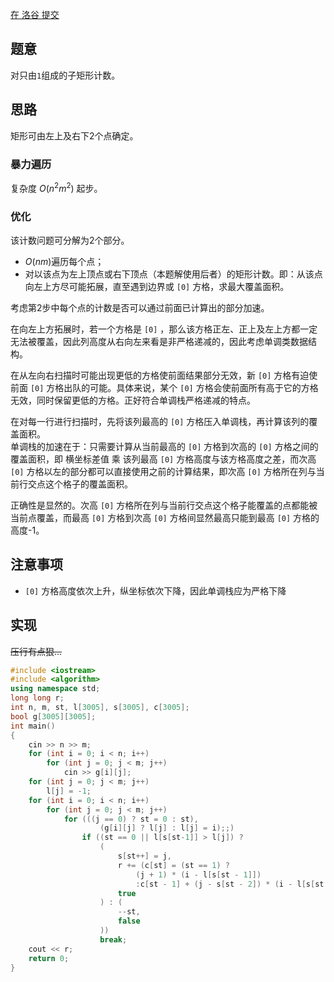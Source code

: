 [在 洛谷 提交](https://www.luogu.com.cn/problem/P3400)

## 题意

对只由`1`组成的子矩形计数。

## 思路

矩形可由左上及右下2个点确定。

### 暴力遍历

复杂度 $O(n^2 m^2)$ 起步。

### 优化

该计数问题可分解为2个部分。
- $O(nm)$遍历每个点；
- 对以该点为左上顶点或右下顶点（本题解使用后者）的矩形计数。即：从该点向左上方尽可能拓展，直至遇到边界或 `[0]` 方格，求最大覆盖面积。

考虑第2步中每个点的计数是否可以通过前面已计算出的部分加速。

在向左上方拓展时，若一个方格是 `[0]` ，那么该方格正左、正上及左上方都一定无法被覆盖，因此列高度从右向左来看是非严格递减的，因此考虑单调类数据结构。

在从左向右扫描时可能出现更低的方格使前面结果部分无效，新 `[0]` 方格有迫使前面 `[0]` 方格出队的可能。具体来说，某个 `[0]` 方格会使前面所有高于它的方格无效，同时保留更低的方格。正好符合单调栈严格递减的特点。

在对每一行进行扫描时，先将该列最高的 `[0]` 方格压入单调栈，再计算该列的覆盖面积。  
单调栈的加速在于：只需要计算从当前最高的 `[0]` 方格到次高的 `[0]` 方格之间的覆盖面积，即 横坐标差值 乘 该列最高 `[0]` 方格高度与该方格高度之差，而次高 `[0]` 方格以左的部分都可以直接使用之前的计算结果，即次高 `[0]` 方格所在列与当前行交点这个格子的覆盖面积。

正确性是显然的。次高 `[0]` 方格所在列与当前行交点这个格子能覆盖的点都能被当前点覆盖，而最高 `[0]` 方格到次高 `[0]` 方格间显然最高只能到最高 `[0]` 方格的高度-1。

## 注意事项

- `[0]` 方格高度依次上升，纵坐标依次下降，因此单调栈应为严格下降

## 实现

~~压行有点狠...~~

```cpp
#include <iostream>
#include <algorithm>
using namespace std;
long long r;
int n, m, st, l[3005], s[3005], c[3005];
bool g[3005][3005];
int main()
{
    cin >> n >> m;
    for (int i = 0; i < n; i++)
        for (int j = 0; j < m; j++)
            cin >> g[i][j];
    for (int j = 0; j < m; j++)
        l[j] = -1;
    for (int i = 0; i < n; i++)
        for (int j = 0; j < m; j++)
            for (((j == 0) ? st = 0 : st), 
                    (g[i][j] ? l[j] : l[j] = i);;)
                if ((st == 0 || l[s[st-1]] > l[j]) ?
                    (
                        s[st++] = j,
                        r += (c[st] = (st == 1) ? 
                            (j + 1) * (i - l[s[st - 1]])
                            :c[st - 1] + (j - s[st - 2]) * (i - l[s[st - 1]])),
                        true
                    ) : (
                        --st, 
                        false
                    ))
                    break;
    cout << r;
    return 0;
}
```
